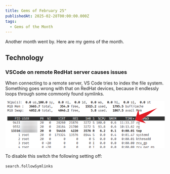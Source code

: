 ```yaml
---
title: Gems of February 25"
publishedAt: 2025-02-28T00:00:00.000Z
tags:
  - Gems of the Month
---
```


Another month went by. Here are my gems of the month.

## Technology

### VSCode on remote RedHat server causes issues

When connecting to a remote server, VS Code tries to index the file system. Something goes wrong with that on RedHat devices, because it endlessly loops through some commonly found symlinks.

![rg going crazy](rg-issue.png)

To disable this switch the following setting off:

`search.followSymlinks`

